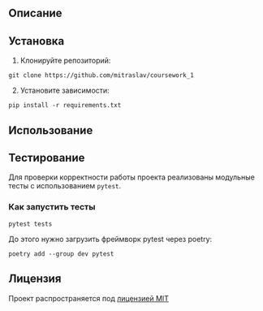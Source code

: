## Описание

## Установка

1. Клонируйте репозиторий:
```
git clone https://github.com/mitraslav/coursework_1
```
2. Установите зависимости:
```
pip install -r requirements.txt
```
## Использование

## Тестирование

Для проверки корректности работы проекта реализованы модульные тесты с использованием `pytest`.

### Как запустить тесты
```
pytest tests
```
До этого нужно загрузить фреймворк pytest через poetry:

```
poetry add --group dev pytest
```

## Лицензия

Проект распространяется под [лицензией MIT](LICENSE)